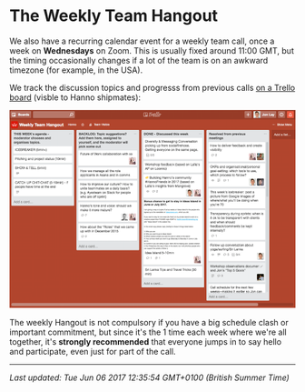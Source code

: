 # The Weekly Team Hangout

<p>We also have a recurring calendar event for a weekly team call, once a week on <strong>Wednesdays</strong> on Zoom. This is usually fixed around 11:00 GMT, but the timing occasionally changes if a lot of the team is on an awkward timezone (for example, in the USA).</p>
<p>We track the discussion topics and progresss from previous calls <a href="https://trello.com/b/5dvspldw/weekly-team-hangout">on a Trello board</a>&nbsp;(visble to Hanno shipmates):</p>


![](/images/1496748949-teamcall.png "")


<p>The weekly Hangout is not compulsory if you have a big schedule clash or important commitment, but since it's the 1 time each week where we're all together, it's <strong>strongly recommended</strong> that everyone jumps in to say hello and participate, even just for part of the call.</p>

<hr />

_Last updated: Tue Jun 06 2017 12:35:54 GMT+0100 (British Summer Time)_